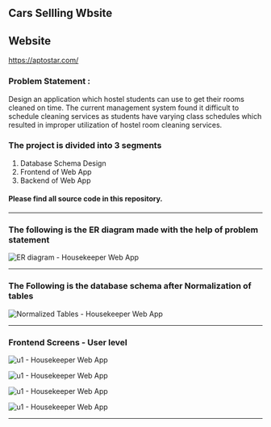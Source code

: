## Cars Sellling Wbsite
## Website

https://aptostar.com/

### Problem Statement : 
Design an application which hostel students can use to get their rooms cleaned on time. The current management system found it difficult to schedule cleaning services as students have varying class schedules which resulted in improper utilization of hostel room cleaning services.

### The project is divided into 3 segments
1. Database Schema Design
2. Frontend of Web App
3. Backend of Web App

#### Please find all source code in this repository.
----

### The following is the ER diagram made with the help of problem statement

![ER diagram - Housekeeper Web App](ERDiagram.png)

-------

### The Following is the database schema after Normalization of tables

![Normalized Tables - Housekeeper Web App](normtable.png)

--------------

### Frontend Screens - User level

![u1 - Housekeeper Web App](https://aptostar.com/car.webp)

![u1 - Housekeeper Web App](https://aptostar.com/ico.png)

![u1 - Housekeeper Web App](https://aptostar.com/ico.png)

![u1 - Housekeeper Web App](https://aptostar.com/ico.png)


------------------------
